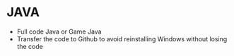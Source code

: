 # JAVA
- Full code Java or Game Java 
- Transfer the code to Github to avoid reinstalling Windows without losing the code 
